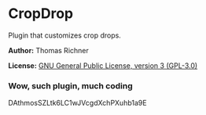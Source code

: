 CropDrop
===========

Plugin that customizes crop drops.

**Author:** Thomas Richner

**License:** [GNU General Public License, version 3 (GPL-3.0)](http://opensource.org/licenses/gpl-3.0)

### Wow, such plugin, much coding
DAthmosSZLtk6LC1wJVcgdXchPXuhb1a9E

